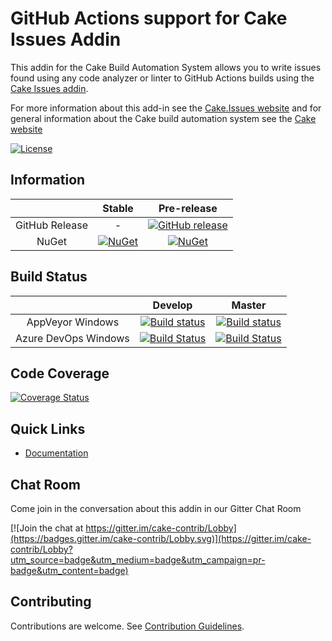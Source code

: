 # GitHub Actions support for Cake Issues Addin

This addin for the Cake Build Automation System allows you to write issues found using any code
analyzer or linter to GitHub Actions builds using the [Cake Issues addin](https://github.com/cake-contrib/Cake.Issues).

For more information about this add-in see the [Cake.Issues website](https://cakeissues.net)
and for general information about the Cake build automation system see the [Cake website](https://cakebuild.net)

[![License](http://img.shields.io/:license-mit-blue.svg)](https://github.com/cake-contrib/Cake.Issues.PullRequests.GitHubActions/blob/feature/build/LICENSE)

## Information

| | Stable | Pre-release |
|:--:|:--:|:--:|
|GitHub Release|-|[![GitHub release](https://img.shields.io/github/release/cake-contrib/Cake.Issues.PullRequests.GitHubActions.svg)](https://github.com/cake-contrib/Cake.Issues.PullRequests.GitHubActions/releases/latest)|
|NuGet|[![NuGet](https://img.shields.io/nuget/v/Cake.Issues.PullRequests.GitHubActions.svg)](https://www.nuget.org/packages/Cake.Issues.PullRequests.GitHubActions)|[![NuGet](https://img.shields.io/nuget/vpre/Cake.Issues.PullRequests.GitHubActions.svg)](https://www.nuget.org/packages/Cake.Issues.PullRequests.GitHubActions)|

## Build Status

| | Develop | Master |
|:--:|:--:|:--:|
|AppVeyor Windows|[![Build status](https://ci.appveyor.com/api/projects/status/trj0g753r3hcw22k/branch/develop?svg=true)](https://ci.appveyor.com/project/cakecontrib/cake-issues-pullrequests-githubactions/branch/develop)|[![Build status](https://ci.appveyor.com/api/projects/status/trj0g753r3hcw22k/branch/master?svg=true)](https://ci.appveyor.com/project/cakecontrib/cake-issues-pullrequests-githubactions/branch/master)|
|Azure DevOps Windows|[![Build Status](https://dev.azure.com/cake-contrib/Cake.Issues.PullRequests.GitHubActions/_apis/build/status/cake-contrib.Cake.Issues.PullRequests.GitHubActions?branchName=develop&jobName=Windows)](https://dev.azure.com/cake-contrib/Cake.Issues.PullRequests.GitHubActions/_build/latest?definitionId=17&branchName=develop)|[![Build Status](https://dev.azure.com/cake-contrib/Cake.Issues.PullRequests.GitHubActions/_apis/build/status/cake-contrib.Cake.Issues.PullRequests.GitHubActions?branchName=master&jobName=Windows)](https://dev.azure.com/cake-contrib/Cake.Issues.PullRequests.GitHubActions/_build/latest?definitionId=17&branchName=master)|

## Code Coverage

[![Coverage Status](https://coveralls.io/repos/github/cake-contrib/Cake.Issues.PullRequests.GitHubActions/badge.svg?branch=develop)](https://coveralls.io/github/cake-contrib/Cake.Issues.PullRequests.GitHubActions?branch=develop)

## Quick Links

- [Documentation](https://cakeissues.net)

## Chat Room

Come join in the conversation about this addin in our Gitter Chat Room

[![Join the chat at https://gitter.im/cake-contrib/Lobby](https://badges.gitter.im/cake-contrib/Lobby.svg)](https://gitter.im/cake-contrib/Lobby?utm_source=badge&utm_medium=badge&utm_campaign=pr-badge&utm_content=badge)

## Contributing

Contributions are welcome. See [Contribution Guidelines](CONTRIBUTING.md).